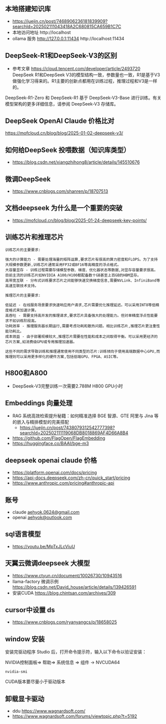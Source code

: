 ## 本地搭建知识库
- https://juejin.cn/post/7468906236181839909?searchId=202502111043418A2C680815CA659B1C7C
- 本地访问地址 http://localhost
- ollama 服务 http://127.0.0.1:11434 http://localhost:11434
## DeepSeek-R1和DeepSeek-V3的区别
- 参考文章 https://cloud.tencent.com/developer/article/2493720
DeepSeek R1和DeepSeek V3的模型结构一致，参数量也一致，R1是基于V3做强化学习得来的。R1主要的创新点都用在训练过程，推理过程和V3是一样的。

DeepSeek-R1-Zero 和 DeepSeek-R1 基于 DeepSeek-V3-Base 进行训练。有关模型架构的更多详细信息，请参阅 DeepSeek-V3 存储库。

## DeepSeek OpenAI Claude 价格比对
https://mofcloud.cn/blog/blog/2025-01-02-deepseek-v3/


## 如何给DeepSeek 投喂数据（知识库类型）
- https://blog.csdn.net/xiangzhihong8/article/details/145510676

## 微调DeepSeek 
- https://www.cnblogs.com/shanren/p/18707513


## 文档deepseek 为什么是一个重要的突破
- https://mofcloud.cn/blog/blog/2025-01-24-deepseek-key-points/


## 训练芯片和推理芯片
```
训练芯片的主要要求:

强大的计算能力 - 需要处理海量的矩阵运算,要求芯片有很高的算力密度和FLOPS。为了支持大规模参数更新,训练芯片通常采用FP32或BF16等高精度的浮点格式。
大容量显存 - 训练过程需要存储模型参数、梯度、优化器状态等数据,对显存容量要求很高。目前主流的训练芯片如NVIDIA A100/H100都配备数十GB甚至上百GB的HBM显存。
高带宽互联 - 分布式训练要求芯片之间能够快速交换梯度信息,需要NVLink、InfiniBand等高速互联技术支持。

推理芯片的主要要求:

低延迟 - 在线服务场景要求快速响应用户请求,芯片需要优化推理延迟。可以采用INT8等低精度格式来加速计算。
高吞吐 - 需要支持高并发的推理请求,要求芯片具备强大的处理能力。但对单精度浮点性能要求不如训练阶段高。
功耗效率 - 推理服务器长期运行,需要考虑功耗和散热问题。相比训练芯片,推理芯片更注重性能功耗比。
成本效益 - 由于部署规模较大,推理芯片需要在性能和成本之间取得平衡。可以采用更经济的芯片方案,如消费级GPU或专用推理加速器。

这些不同的需求导致训练和推理通常使用不同类型的芯片:训练倾向于使用高端数据中心GPU,而推理则可以采用更多样化的硬件方案,包括低端GPU、FPGA、ASIC等。
```


## H800和A800
- DeepSeek-V3完整训练一次需要2.788M H800 GPU小时


## Embeddings 向量处理
- RAG 系统高效检索提升秘籍：如何精准选择 BGE 智源、GTE 阿里与 Jina 等的嵌入与精排模型的完美搭配
  - https://juejin.cn/post/7438079312542777398?searchId=202502111119068DB8018869AF4D66A8B4
- https://github.com/FlagOpen/FlagEmbedding
- https://huggingface.co/BAAI/bge-m3

## deepseek openai claude 价格
- https://platform.openai.com/docs/pricing
- https://api-docs.deepseek.com/zh-cn/quick_start/pricing
- https://www.anthropic.com/pricing#anthropic-api

## 账号
- claude aehyok.0624@gmail.com
- openai aehyok@outlook.com

## sql语言模型
- https://youtu.be/MpTxJLcViuU

## 天翼云微调deepseek 大模型
- https://www.ctyun.cn/document/10026730/10943516
- llama-factory 微调示例 https://blog.csdn.net/David_house/article/details/139426591
- 安装CUDA https://blog.chintsan.com/archives/309
## cursor中设置 ds
- https://www.cnblogs.com/ryanyangcs/p/18658025


## window 安装
安装完驱动程序 Studio 后，打开命令提示符，输入以下命令以验证安装：

NVIDIA控制面板=> 帮助=> 系统信息 => 组件 -> NVCUDA64
```
nvidia-smi
```

CUDA版本要尽量小于驱动版本


## 卸载显卡驱动
- ddu https://www.wagnardsoft.com/
- https://www.wagnardsoft.com/forums/viewtopic.php?t=5192